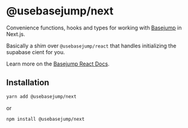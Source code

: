 # @usebasejump/next

Convenience functions, hooks and types for working with [Basejump](https://usebasejump.com) in Next.js.

Basically a shim over `@usebasejump/react` that handles initializing the supabase cient for you.

Learn more on the [Basejump React Docs](https://usebasejump.com/docs/react).

## Installation

```bash
yarn add @usebasejump/next
```

or

```bash
npm install @usebasejump/next
```